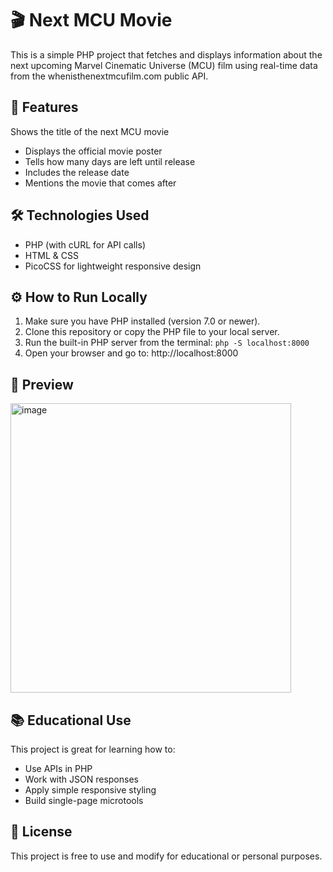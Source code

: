 # 🎬 Next MCU Movie
This is a simple PHP project that fetches and displays information about the next upcoming Marvel Cinematic Universe (MCU) film using real-time data from the whenisthenextmcufilm.com public API.

## 📌 Features
Shows the title of the next MCU movie

- Displays the official movie poster
- Tells how many days are left until release
- Includes the release date
- Mentions the movie that comes after

## 🛠 Technologies Used
- PHP (with cURL for API calls)
- HTML & CSS
- PicoCSS for lightweight responsive design

## ⚙️ How to Run Locally
1. Make sure you have PHP installed (version 7.0 or newer).
2. Clone this repository or copy the PHP file to your local server.
3. Run the built-in PHP server from the terminal:
`php -S localhost:8000`
4. Open your browser and go to: http://localhost:8000

## 📸 Preview
<img width="449" height="463" alt="image" src="https://github.com/user-attachments/assets/83e53220-4a72-432f-9b1a-4ad0cff62a92" />

## 📚 Educational Use
This project is great for learning how to:
- Use APIs in PHP
- Work with JSON responses
- Apply simple responsive styling
- Build single-page microtools

## 📝 License
This project is free to use and modify for educational or personal purposes.

